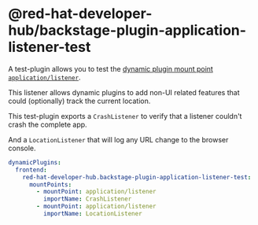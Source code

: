 # @red-hat-developer-hub/backstage-plugin-application-listener-test

A test-plugin allows you to test the [dynamic plugin mount point `application/listener`](https://github.com/redhat-developer/rhdh/blob/main/docs/dynamic-plugins/frontend-plugin-wiring.md#adding-application-listeners).

This listener allows dynamic plugins to add non-UI related features that could (optionally) track the current location.

This test-plugin exports a `CrashListener` to verify that a listener couldn't crash the complete app.

And a `LocationListener` that will log any URL change to the browser console.

```yaml
dynamicPlugins:
  frontend:
    red-hat-developer-hub.backstage-plugin-application-listener-test:
      mountPoints:
        - mountPoint: application/listener
          importName: CrashListener
        - mountPoint: application/listener
          importName: LocationListener
```
